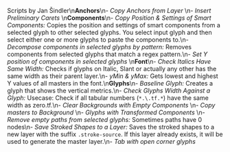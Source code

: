 Scripts by Jan Šindler\n**Anchors**\n- *Copy Anchors from Layer* \n- *Insert Preliminary Carets* \n**Components**\n- *Copy Position & Settings of Smart Components:* Copies the position and settings of smart components from a selected glyph to other selected glyphs. You select input glyph and then select either one or more glyphs to paste the components to.\n- *Decompose components in selected glyphs by pattern:* Removes components from selected glyphs that match a regex pattern.\n- *Set Y position of components in selected glyphs* \n**Font**\n- *Check Italics Have Same Width:* Checks if glyphs on Italic, Slant or actually any other has the same width as their parent layer.\n- *yMin & yMax:* Gets lowest and highest Y values of all masters in the font.\n**Glyphs**\n- *Baseline Glyph:* Creates a glyph that shows the vertical metrics.\n- *Check Glyphs Width Against a Glyph:* Usecase: Check if all tabular numbers (`*.\.tf.*`) have the same width as zero.tf.\n- *Clear Backgrounds with Empty Components* \n- *Copy masters to Background* \n- *Glyphs with Transformed Components* \n- *Remove empty paths from selected glyphs:* Sometimes paths have 0 nodes\n- *Save Stroked Shapes to a Layer:* Saves the stroked shapes to a new layer with the suffix `.stroke-source`. If this layer already exists, it will be used to generate the master layer.\n- *Tab with open corner glyphs* 
